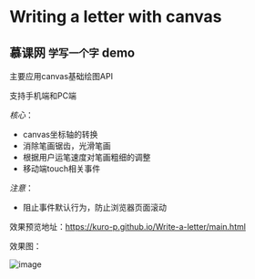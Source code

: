  Writing a letter with canvas
====
慕课网 `学写一个字` demo
----
主要应用canvas基础绘图API

支持手机端和PC端

*核心*：
* canvas坐标轴的转换
* 消除笔画锯齿，光滑笔画
* 根据用户运笔速度对笔画粗细的调整
* 移动端touch相关事件

*注意*：
* 阻止事件默认行为，防止浏览器页面滚动

效果预览地址：https://kuro-p.github.io/Write-a-letter/main.html

效果图：

![image](https://github.com/Kuro-P/Write-a-letter/blob/master/img/mobile.jpg "移动端截图")
